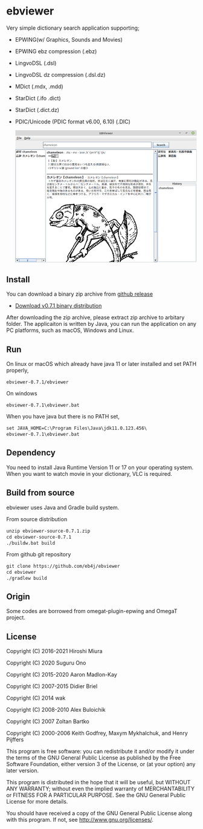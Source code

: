 # ebviewer

Very simple dictionary search application supporting;

- EPWING(w/ Graphics, Sounds and Movies)
- EPWING ebz compression (.ebz) 
- LingvoDSL (.dsl)
- LingvoDSL dz compression (.dsl.dz)
- MDict  (.mdx, .mdd)
- StarDict (.ifo .dict)
- StarDict (.dict.dz)
- PDIC/Unicode (PDIC format v6.00, 6.10) (.DIC)

  ![Application image](https://raw.githubusercontent.com/eb4j/ebviewer/main/docs/img/screen_image.png)

## Install

You can download a binary zip archive from [github release](https://github.com/eb4j/ebviewer/releases)

* [Download v0.7.1 binary distribution](https://github.com/eb4j/ebviewer/releases/download/v0.7.1/ebviewer-0.7.1.zip)

After downloading the zip archive, please extract zip archive to arbitary folder.
The applicaiton is written by Java, you can run the application on any PC platforms, such as macOS, Windows and Linux.

## Run

On linux or macOS which already have java 11 or later installed and set PATH properly,

```console
ebviewer-0.7.1/ebviewer
```

On windows

```console
ebviewer-0.7.1\ebviewer.bat
```

When you have java but there is no PATH set,

```console
set JAVA_HOME=C:\Program Files\Java\jdk11.0.123.456\
ebviewer-0.7.1\ebviewer.bat
```


## Dependency

You need to install Java Runtime Version 11 or 17 on your operating system.
When you want to watch movie in your dictionary, VLC is required.

## Build from source

ebviewer uses Java and Gradle build system.

From source distribution

```console
unzip ebviewer-source-0.7.1.zip
cd ebviewer-source-0.7.1
./buildw.bat build
```

From github git repository

```console
git clone https://github.com/eb4j/ebviewer
cd ebviewer
./gradlew build
```

## Origin

Some codes are borrowed from omegat-plugin-epwing and OmegaT project.

## License

Copyright (C) 2016-2021 Hiroshi Miura

Copyright (C) 2020 Suguru Ono

Copyright (C) 2015-2020 Aaron Madlon-Kay

Copyright (C) 2007-2015 Didier Briel

Copyright (C) 2014 wak
 
Copyright (C) 2008-2010 Alex Buloichik

Copyright (C) 2007 Zoltan Bartko

Copyright (C) 2000-2006 Keith Godfrey, Maxym Mykhalchuk, and Henry Pijffers

This program is free software: you can redistribute it and/or modify
it under the terms of the GNU General Public License as published by
the Free Software Foundation, either version 3 of the License, or
(at your option) any later version.

This program is distributed in the hope that it will be useful,
but WITHOUT ANY WARRANTY; without even the implied warranty of
MERCHANTABILITY or FITNESS FOR A PARTICULAR PURPOSE.  See the
GNU General Public License for more details.

You should have received a copy of the GNU General Public License
along with this program.  If not, see <http://www.gnu.org/licenses/>.
